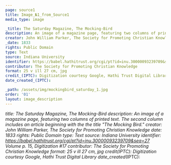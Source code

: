 ```yaml
---
page: source1
title: Image_№1_from_Source1
media_type: image

_title: The Saturday Magazine, The Mocking-Bird 
description: An image of a magazine page, featuring two columns of printed text. The second column includes an article beginning with the the title "The Mocking Bird."
creator: John William Parker, The Society for Promoting Christian Knowledge
_date: 1833
rights: Public Domain
type: Text
source: Indiana University
identifier: https://babel.hathitrust.org/cgi/pt?id=inu.30000093239709&seq=27 Volume p. 15, Digitization #17
contributor: The Society for Promoting Christian Knowledge
format: 25 v ill 27 cm, jpg
credit_(IPTC): Digitization courtesy Google, Hathi Trust Digital Library
date_created_(IPTC):

_path: /assets/img/mockingbird_saturday_1.jpg
order: '01'
layout: image_description
---
```


_title: The Saturday Magazine, The Mocking-Bird 
description: An image of a magazine page, featuring two columns of printed text. The second column includes an article beginning with the the title "The Mocking Bird."
creator: John William Parker, The Society for Promoting Christian Knowledge 
_date: 1833
rights: Public Domain
type: Text
source: Indiana University
identifier: https://babel.hathitrust.org/cgi/pt?id=inu.30000093239709&seq=27 Volume p. 15, Digitization #17
contributor: The Society for Promoting Christian Knowledge
format: 25 v ill 27 cm, jpg
credit_(IPTC): Digitization courtesy Google, Hathi Trust Digital Library
date_created_(IPTC):
